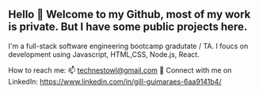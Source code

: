 ## Hello 👋 Welcome to my Github, most of my work is private. But I have some public projects here.



I'm a full-stack software engineering bootcamp gradutate / TA.
I foucs on development using Javascript, HTML,CSS, Node.js, React.



<!-- 🌱 I’m currently working as a TA for DigitalCrafts Bootcamp -->

How to reach me:
          📫 technestowl@gmail.com
          🔑 Connect with me on LinkedIn: https://www.linkedin.com/in/gill-guimaraes-6aa9141b4/

<!-- My Skills 💻 -->
<!-- First Header | Second Header
------------ | -------------
Content from cell 1 | Content from cell 2
Content in the first column | Content in the second column -->

<!-- ![image](https://user-images.githubusercontent.com/63368519/139105444-f27a2fd6-94ae-4ea9-901c-50be6f3414cd.png) -->



           

<!--
**TechNestOwl/TechNestOwl** is a ✨ _special_ ✨ repository because its `README.md` (this file) appears on your GitHub profile.

Here are some ideas to get you started:

- 🔭 I’m currently working on ...
- 🌱 I’m currently learning ...
- 👯 I’m looking to collaborate on ...
- 🤔 I’m looking for help with ...
- 💬 Ask me about ...
- 📫 How to reach me: ...
- 😄 Pronouns: ...
- ⚡ Fun fact: ...
-->
